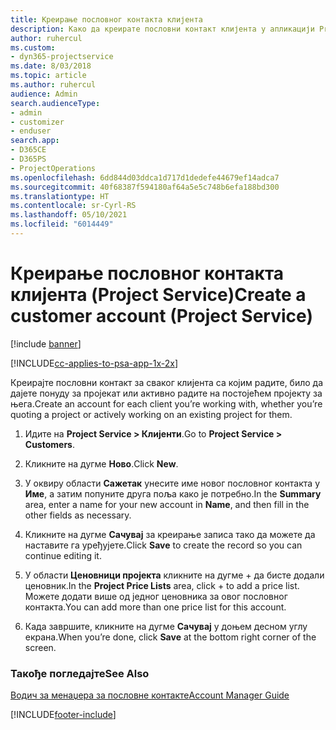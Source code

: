 ```yaml
---
title: Креирање пословног контакта клијента
description: Како да креирате пословни контакт клијента у апликацији Project Service
author: ruhercul
ms.custom:
- dyn365-projectservice
ms.date: 8/03/2018
ms.topic: article
ms.author: ruhercul
audience: Admin
search.audienceType:
- admin
- customizer
- enduser
search.app:
- D365CE
- D365PS
- ProjectOperations
ms.openlocfilehash: 6dd844d03ddca1d717d1dedefe44679ef14adca7
ms.sourcegitcommit: 40f68387f594180af64a5e5c748b6efa188bd300
ms.translationtype: HT
ms.contentlocale: sr-Cyrl-RS
ms.lasthandoff: 05/10/2021
ms.locfileid: "6014449"
---
```

# <a name="create-a-customer-account-project-service"></a><span data-ttu-id="edd9a-103">Креирање пословног контакта клијента (Project Service)</span><span class="sxs-lookup"><span data-stu-id="edd9a-103">Create a customer account (Project Service)</span></span>

[!include [banner](../includes/psa-now-project-operations.md)]

[!INCLUDE[cc-applies-to-psa-app-1x-2x](../includes/cc-applies-to-psa-app-1x-2x.md)]

<span data-ttu-id="edd9a-104">Креирајте пословни контакт за сваког клијента са којим радите, било да дајете понуду за пројекат или активно радите на постојећем пројекту за њега.</span><span class="sxs-lookup"><span data-stu-id="edd9a-104">Create an account for each client you’re working with, whether you’re quoting a project or actively working on an existing project for them.</span></span>  
  
1.  <span data-ttu-id="edd9a-105">Идите на **Project Service > Клијенти**.</span><span class="sxs-lookup"><span data-stu-id="edd9a-105">Go to **Project Service > Customers**.</span></span>  
  
2.  <span data-ttu-id="edd9a-106">Кликните на дугме **Ново**.</span><span class="sxs-lookup"><span data-stu-id="edd9a-106">Click **New**.</span></span>  
  
3.  <span data-ttu-id="edd9a-107">У оквиру области **Сажетак** унесите име новог пословног контакта у **Име**, а затим попуните друга поља како је потребно.</span><span class="sxs-lookup"><span data-stu-id="edd9a-107">In the **Summary** area, enter a name for your new account in **Name**, and then fill in the other fields as necessary.</span></span>  
  
4.  <span data-ttu-id="edd9a-108">Кликните на дугме **Сачувај** за креирање записа тако да можете да наставите га уређујете.</span><span class="sxs-lookup"><span data-stu-id="edd9a-108">Click **Save** to create the record so you can continue editing it.</span></span>  
  
5.  <span data-ttu-id="edd9a-109">У области **Ценовници пројекта** кликните на дугме + да бисте додали ценовник.</span><span class="sxs-lookup"><span data-stu-id="edd9a-109">In the **Project Price Lists** area, click + to add a price list.</span></span> <span data-ttu-id="edd9a-110">Можете додати више од једног ценовника за овог пословног контакта.</span><span class="sxs-lookup"><span data-stu-id="edd9a-110">You can add more than one price list for this account.</span></span>  
  
6.  <span data-ttu-id="edd9a-111">Када завршите, кликните на дугме **Сачувај** у доњем десном углу екрана.</span><span class="sxs-lookup"><span data-stu-id="edd9a-111">When you’re done, click **Save** at the bottom right corner of the screen.</span></span>  
  
### <a name="see-also"></a><span data-ttu-id="edd9a-112">Такође погледајте</span><span class="sxs-lookup"><span data-stu-id="edd9a-112">See Also</span></span>  
 [<span data-ttu-id="edd9a-113">Водич за менаџера за пословне контакте</span><span class="sxs-lookup"><span data-stu-id="edd9a-113">Account Manager Guide</span></span>](../psa/account-manager-guide.md)


[!INCLUDE[footer-include](../includes/footer-banner.md)]